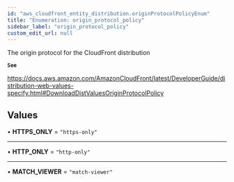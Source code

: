 ```yaml
---
id: "aws_cloudfront_entity_distribution.originProtocolPolicyEnum"
title: "Enumeration: origin_protocol_policy"
sidebar_label: "origin_protocol_policy"
custom_edit_url: null
---
```


The origin protocol for the CloudFront distribution

**`See`**

https://docs.aws.amazon.com/AmazonCloudFront/latest/DeveloperGuide/distribution-web-values-specify.html#DownloadDistValuesOriginProtocolPolicy

## Values

• **HTTPS\_ONLY** = ``"https-only"``

___

• **HTTP\_ONLY** = ``"http-only"``

___

• **MATCH\_VIEWER** = ``"match-viewer"``
